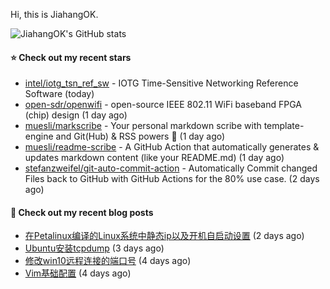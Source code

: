 Hi, this is JiahangOK.

![JiahangOK's GitHub stats](https://github-readme-stats.vercel.app/api?username=jiahangok&count_private=true)

#### ⭐ Check out my recent stars

- [intel/iotg_tsn_ref_sw](https://github.com/intel/iotg_tsn_ref_sw) - IOTG Time-Sensitive Networking Reference Software (today)
- [open-sdr/openwifi](https://github.com/open-sdr/openwifi) - open-source IEEE 802.11 WiFi baseband FPGA (chip) design (1 day ago)
- [muesli/markscribe](https://github.com/muesli/markscribe) - Your personal markdown scribe with template-engine and Git(Hub) &amp; RSS powers 📜 (1 day ago)
- [muesli/readme-scribe](https://github.com/muesli/readme-scribe) - A GitHub Action that automatically generates &amp; updates markdown content (like your README.md) (1 day ago)
- [stefanzweifel/git-auto-commit-action](https://github.com/stefanzweifel/git-auto-commit-action) - Automatically Commit changed Files back to GitHub with GitHub Actions for the 80% use case. (2 days ago)

#### 📜 Check out my recent blog posts

- [在Petalinux编译的Linux系统中静态ip以及开机自启动设置](http://example.com/2021/12/05/Petalinux%E7%BC%96%E8%AF%91%E7%9A%84Linux%E7%B3%BB%E7%BB%9F%E4%B8%AD%E9%9D%99%E6%80%81ip%E4%BB%A5%E5%8F%8A%E5%BC%80%E6%9C%BA%E8%87%AA%E5%90%AF%E5%8A%A8%E8%AE%BE%E7%BD%AE/) (2 days ago)
- [Ubuntu安装tcpdump](http://example.com/2021/12/04/Ubuntu%E5%AE%89%E8%A3%85tcpdump/) (3 days ago)
- [修改win10远程连接的端口号](http://example.com/2021/12/03/%E4%BF%AE%E6%94%B9win10%E8%BF%9C%E7%A8%8B%E8%BF%9E%E6%8E%A5%E7%9A%84%E7%AB%AF%E5%8F%A3%E5%8F%B7/) (4 days ago)
- [Vim基础配置](http://example.com/2021/12/03/Vim%E5%9F%BA%E7%A1%80%E9%85%8D%E7%BD%AE/) (4 days ago)